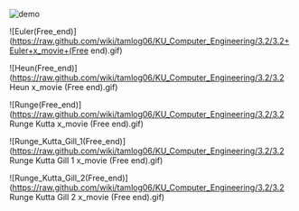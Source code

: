 ![demo](https://raw.github.com/wiki/takuyama29/WorldTracking/images/Untitled.gif)

![Euler(Free_end)]
(https://raw.github.com/wiki/tamlog06/KU_Computer_Engineering/3.2/3.2+Euler+x_movie+(Free end).gif)

![Heun(Free_end)]
(https://raw.github.com/wiki/tamlog06/KU_Computer_Engineering/3.2/3.2 Heun x_movie (Free end).gif)

![Runge(Free_end)]
(https://raw.github.com/wiki/tamlog06/KU_Computer_Engineering/3.2/3.2 Runge Kutta x_movie (Free end).gif)

![Runge_Kutta_Gill_1(Free_end)]
(https://raw.github.com/wiki/tamlog06/KU_Computer_Engineering/3.2/3.2 Runge Kutta Gill 1 x_movie (Free end).gif)

![Runge_Kutta_Gill_2(Free_end)]
(https://raw.github.com/wiki/tamlog06/KU_Computer_Engineering/3.2/3.2 Runge Kutta Gill 2 x_movie (Free end).gif)